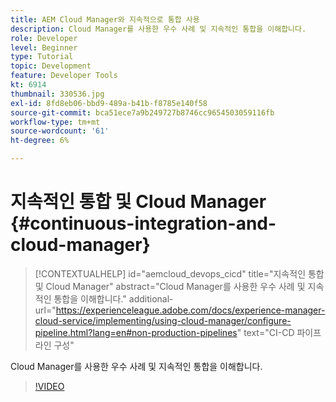 ```yaml
---
title: AEM Cloud Manager와 지속적으로 통합 사용
description: Cloud Manager를 사용한 우수 사례 및 지속적인 통합을 이해합니다.
role: Developer
level: Beginner
type: Tutorial
topic: Development
feature: Developer Tools
kt: 6914
thumbnail: 330536.jpg
exl-id: 8fd8eb06-bbd9-489a-b41b-f8785e140f58
source-git-commit: bca51ece7a9b249727b8746cc9654503059116fb
workflow-type: tm+mt
source-wordcount: '61'
ht-degree: 6%

---
```


# 지속적인 통합 및 Cloud Manager {#continuous-integration-and-cloud-manager}

>[!CONTEXTUALHELP]
>id="aemcloud_devops_cicd"
>title="지속적인 통합 및 Cloud Manager"
>abstract="Cloud Manager를 사용한 우수 사례 및 지속적인 통합을 이해합니다."
>additional-url="https://experienceleague.adobe.com/docs/experience-manager-cloud-service/implementing/using-cloud-manager/configure-pipeline.html?lang=en#non-production-pipelines" text="CI-CD 파이프라인 구성"

Cloud Manager를 사용한 우수 사례 및 지속적인 통합을 이해합니다.

>[!VIDEO](https://video.tv.adobe.com/v/330536/?quality=12&learn=on)

